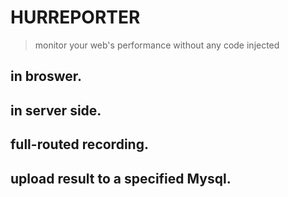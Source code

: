 # HURREPORTER

> monitor your web's performance without any code injected

## in broswer.

## in server side.

## full-routed recording.

## upload result to a specified Mysql.
